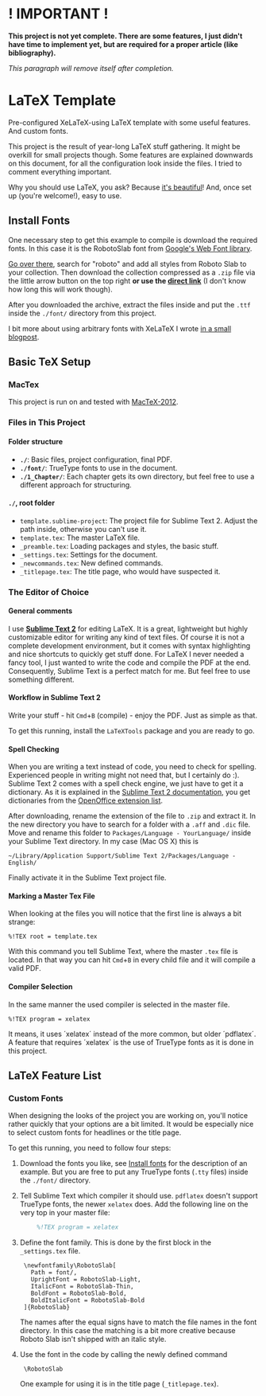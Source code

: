 ! IMPORTANT !
=============

**This project is not yet complete. There are some features, I just didn't have time to implement yet, but are required for a proper article (like bibliography).**

_This paragraph will remove itself after completion._


LaTeX Template
==============

Pre-configured XeLaTeX-using LaTeX template with some useful features. And custom fonts.

This project is the result of year-long LaTeX stuff gathering. It might be overkill for small projects though. Some features are explained downwards on this document, for all the configuration look inside the files. I tried to comment everything important.

Why you should use LaTeX, you ask? Because [it's beautiful](http://nitens.org/taraborelli/latex)! And, once set up (you're welcome!), easy to use.


Install Fonts
-------------

One necessary step to get this example to compile is download the required fonts. In this case it is the RobotoSlab font from [Google's Web Font library](http://www.google.com/fonts/).

[Go over there](http://www.google.com/fonts/), search for "roboto" and add all styles from Roboto Slab to your collection. Then download the collection compressed as a `.zip` file via the little arrow button on the top right **or use the [direct link](http://www.google.com/fonts/download?kit=XjkaEzzmSNN61VxmbyFKHIfD-WQWLbF4rYwcBGowFYY)** (I don't know how long this will work though).

After you downloaded the archive, extract the files inside and put the `.ttf` inside the `./font/` directory from this project.

I bit more about using arbitrary fonts with XeLaTeX I wrote [in a small blogpost](http://drlog.andregoerres.de/use-truetype-fonts-with-latex/).


## Basic TeX Setup
### MacTex
This project is run on and tested with [MacTeX-2012](http://tug.org/mactex/).

### Files in This Project

#### Folder structure
* **`./`**: Basic files, project configuration, final PDF.
* **`./font/`**: TrueType fonts to use in the document.
* **`./1_Chapter/`**: Each chapter gets its own directory, but feel free to use a different approach for structuring.


#### `./`, root folder
* `template.sublime-project`: The project file for Sublime Text 2. Adjust the path inside, otherwise you can't use it.
* `template.tex`: The master LaTeX file.
* `_preamble.tex`: Loading packages and styles, the basic stuff.
* `_settings.tex`: Settings for the document.
* `_newcommands.tex`: New defined commands.
* `_titlepage.tex`: The title page, who would have suspected it.



### The Editor of Choice

#### General comments
I use **[Sublime Text 2](http://www.sublimetext.com/)** for editing LaTeX. It is a great, lightweight but highly customizable editor for writing any kind of text files. Of course it is not a complete development environment, but it comes with syntax highlighting and nice shortcuts to quickly get stuff done.
For LaTeX I never needed a fancy tool, I just wanted to write the code and compile the PDF at the end. Consequently, Sublime Text is a perfect match for me. But feel free to use something different.

#### Workflow in Sublime Text 2
Write your stuff - hit `Cmd`+`B` (compile) - enjoy the PDF. Just as simple as that.

To get this running, install the `LaTeXTools` package and you are ready to go.

#### Spell Checking
When you are writing a text instead of code, you need to check for spelling. Experienced people in writing might not need that, but I certainly do :).
Sublime Text 2 comes with a spell check engine, we just have to get it a dictionary. As it is explained in the [Sublime Text 2 documentation](http://www.sublimetext.com/docs/2/spell_checking.html), you get dictionaries from the [OpenOffice extension list](http://extensions.services.openoffice.org/en/search?f[0]=field_project_tags%3A157).

After downloading, rename the extension of the file to `.zip` and extract it. In the new directory you have to search for a folder with a `.aff` and `.dic` file. Move and rename this folder to `Packages/Language - YourLanguage/` inside your Sublime Text directory. In my case (Mac OS X) this is

    ~/Library/Application Support/Sublime Text 2/Packages/Language - English/

Finally activate it in the Sublime Text project file.

#### Marking a Master Tex File
When looking at the files you will notice that the first line is always a bit strange:

    %!TEX root = template.tex

With this command you tell Sublime Text, where the master `.tex` file is located. In that way you can hit `Cmd`+`B` in every child file and it will compile a valid PDF.

#### Compiler Selection
In the same manner the used compiler is selected in the master file.

    %!TEX program = xelatex

It means, it uses ´xelatex´ instead of the more common, but older ´pdflatex´. A feature that requires ´xelatex´ is the use of TrueType fonts as it is done in this project.


LaTeX Feature List
------------------


### Custom Fonts
When designing the looks of the project you are working on, you'll notice rather quickly that your options are a bit limited. It would be especially nice to select custom fonts for headlines or the title page.

To get this running, you need to follow four steps:

1. Download the fonts you like, see [Install fonts](#install-fonts) for the description of an example. But you are free to put any TrueType fonts (`.tty` files) inside the `./font/` directory.

2. Tell Sublime Text which compiler it should use. `pdflatex` doesn't support TrueType fonts, the newer `xelatex` does. Add the following line on the very top in your master file:

```latex
        %!TEX program = xelatex
```

3. Define the font family. This is done by the first block in the `_settings.tex` file.

        \newfontfamily\RobotoSlab[
          Path = font/,
          UprightFont = RobotoSlab-Light,
          ItalicFont = RobotoSlab-Thin,
          BoldFont = RobotoSlab-Bold,
          BoldItalicFont = RobotoSlab-Bold
        ]{RobotoSlab}

    The names after the equal signs have to match the file names in the font directory. In this case the matching is a bit more creative because Roboto Slab isn't shipped with an italic style.

4. Use the font in the code by calling the newly defined command

        \RobotoSlab

    One example for using it is in the title page (`_titlepage.tex`).

